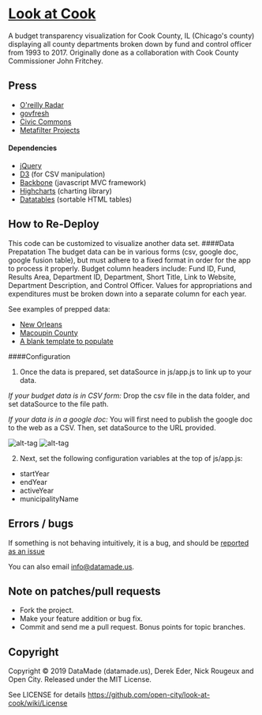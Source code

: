 [Look at Cook](http://lookatcook.org)
=====================================

A budget transparency visualization for Cook County, IL (Chicago's county) displaying all county departments broken down by fund and control officer from 1993 to 2017. Originally done as a collaboration with Cook County Commissioner John Fritchey.

## Press

- [O'reilly Radar](http://radar.oreilly.com/2011/09/look-at-cook-gov-data-visualization.html)
- [govfresh](http://govfresh.com/2011/09/beautiful-budgets-look-at-cook/)
- [Civic Commons](http://civiccommons.org/2011/11/look-at-cook-open-sourced/)
- [Metafilter Projects](http://projects.metafilter.com/3241/Look-at-Cook-A-Budget-Visualization-for-Cook-County-IL)


#### Dependencies

- [jQuery](http://jquery.com)
- [D3](http://d3js.org) (for CSV manipulation)
- [Backbone](http://backbonejs.org/) (javascript MVC framework)
- [Highcharts](http://www.highcharts.com/) (charting library)
- [Datatables](http://datatables.net) (sortable HTML tables)

## How to Re-Deploy
This code can be customized to visualize another data set.
####Data Prepatation
The budget data can be in various forms (csv, google doc, google fusion table), but must adhere to a fixed format in order for the app to process it properly. Budget column headers include: Fund ID, Fund, Results Area, Department ID, Department, Short Title, Link to Website, Department Description, and Control Officer. Values for appropriations and expenditures must be broken down into a separate column for each year.

See examples of prepped data:
  - [New Orleans](https://docs.google.com/spreadsheet/ccc?key=0AswuyKhD7LxVdGlERGdEckpaRDc4Q1RCN0tjZ2tMMGc&usp=sharing_eil#gid=0)
  - [Macoupin County](https://github.com/datamade/macoupin-budget/blob/master/data/macoupin-budget_1997-2014.csv)
  - [A blank template to populate](https://docs.google.com/spreadsheets/d/1I6xZe8syHTiLguZ56l6J1KW0nAJVrUilvq0eP-BpE2A/edit?usp=sharing)

####Configuration
1. Once the data is prepared, set dataSource in js/app.js to link up to your data.
  
  *If your budget data is in CSV form:*
  Drop the csv file in the data folder, and set dataSource to the file path.
  
  *If your data is in a google doc:*
  You will first need to publish the google doc to the web as a CSV. Then, set dataSource to the URL provided.
  
  ![alt-tag](https://cloud.githubusercontent.com/assets/1406537/3767681/94b15ba4-18cf-11e4-96b1-a2dca1f39c73.png) 
  ![alt-tag](https://cloud.githubusercontent.com/assets/1406537/3767658/55df1880-18cf-11e4-9593-51bc89b0744a.png)
  
2. Next, set the following configuration variables at the top of js/app.js:
  - startYear
  - endYear
  - activeYear
  - municipalityName

## Errors / bugs

If something is not behaving intuitively, it is a bug, and should be [reported as an issue](https://github.com/open-city/look-at-cook/issues)

You can also email info@datamade.us.

## Note on patches/pull requests

* Fork the project.
* Make your feature addition or bug fix.
* Commit and send me a pull request. Bonus points for topic branches.


Copyright
---------

Copyright © 2019 DataMade (datamade.us), Derek Eder, Nick Rougeux and Open City. Released under the MIT License.

See LICENSE for details https://github.com/open-city/look-at-cook/wiki/License
